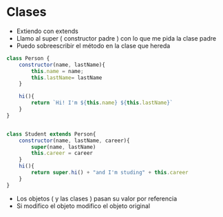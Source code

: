 # Clases

- Extiendo con extends
- Llamo al super ( constructor padre ) con lo que me pida la clase padre
- Puedo sobreescribir el método en la clase que hereda
 
~~~js
class Person {
    constructor(name, lastName){
        this.name = name;
        this.lastName= lastName
    }

    hi(){
        return `Hi! I'm ${this.name} ${this.lastName}`
    }
}


class Student extends Person{
    constructor(name, lastName, career){
        super(name, lastName)
        this.career = career
    }
    hi(){
        return super.hi() + "and I'm studing" + this.career 
    }
}
~~~

- Los objetos ( y las clases ) pasan su valor por referencia
- Si modifico el objeto modifico el objeto original